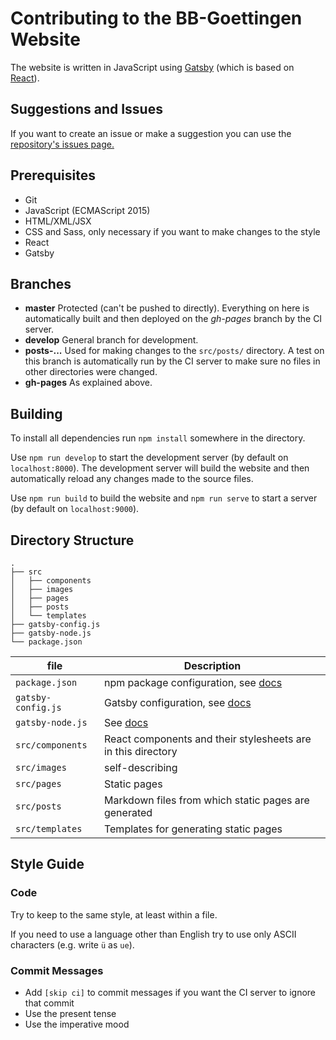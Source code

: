 # Contributing to the BB-Goettingen Website

The website is written in JavaScript using [Gatsby](https://www.gatsbyjs.org/)
(which is based on [React](https://reactjs.org/)).

## Suggestions and Issues

If you want to create an issue or make a suggestion you can use the
[repository's issues page.](https://github.com/bb-goettingen/website/issues)

## Prerequisites

* Git
* JavaScript (ECMAScript 2015)
* HTML/XML/JSX
* CSS and Sass, only necessary if you want to make changes to the style
* React
* Gatsby

## Branches

* **master**
  Protected (can't be pushed to directly). Everything on here is automatically
  built and then deployed on the *gh-pages* branch by the CI server.
* **develop**
  General branch for development.
* **posts-...**
  Used for making changes to the `src/posts/` directory. A test on this branch
  is automatically run by the CI server to make sure no files in other
  directories were changed.
* **gh-pages**
  As explained above.

## Building

To install all dependencies run `npm install` somewhere in the directory.

Use `npm run develop` to start the development server (by default on
`localhost:8000`).
The development server will build the website and then automatically reload any
changes made to the source files.

Use `npm run build` to build the website and `npm run serve` to start a server
(by default on `localhost:9000`).

## Directory Structure

```
.
├── src
│   ├── components
│   ├── images
│   ├── pages
│   ├── posts
│   └── templates
├── gatsby-config.js
├── gatsby-node.js
└── package.json
```

file                | Description
--------------------|-----------------------------------------------------------
`package.json`      | npm package configuration, see [docs](https://docs.npmjs.com/files/package.json)
`gatsby-config.js`  | Gatsby configuration, see [docs](https://www.gatsbyjs.org/docs/gatsby-config/)
`gatsby-node.js`    | See [docs](https://www.gatsbyjs.org/docs/node-apis/)
`src/components`    | React components and their stylesheets are in this directory
`src/images`        | self-describing
`src/pages`         | Static pages
`src/posts`         | Markdown files from which static pages are generated
`src/templates`     | Templates for generating static pages

## Style Guide

### Code

Try to keep to the same style, at least within a file.

If you need to use a language other than English try to use only ASCII
characters (e.g. write `ü` as `ue`).

### Commit Messages

* Add `[skip ci]` to commit messages if you want the CI server to ignore that
  commit
* Use the present tense
* Use the imperative mood
